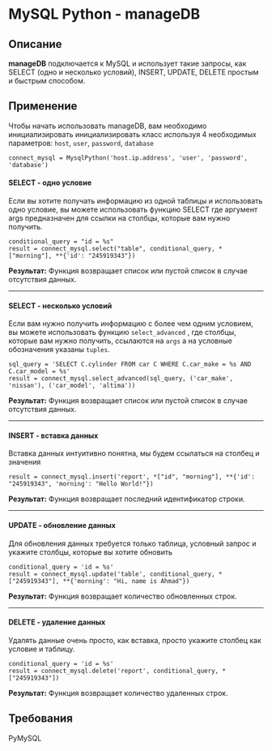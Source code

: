 MySQL Python - manageDB
===========

## Описание
**manageDB** подключается к MySQL и использует такие запросы, как SELECT (одно и несколько условий), INSERT, UPDATE, DELETE простым и быстрым способом.


## Применение
Чтобы начать использовать manageDB, вам необходимо инициализировать
инициализировать класс используя 4 необходимых параметров: `host`, `user`, `password`, `database`

```
connect_mysql = MysqlPython('host.ip.address', 'user', 'password', 'database')
```
    
#### SELECT - одно условие
Если вы хотите получать информацию из одной таблицы и использовать одно условие, вы можете
использовать функцию SELECT где аргумент args предназначен для ссылки на столбцы, которые вам нужно получить.

```
conditional_query = "id = %s"
result = connect_mysql.select("table", conditional_query, *["morning"], **{'id': "245919343"})
```

**Результат:**
	Функция возвращает список или пустой список в случае отсутствия данных.

---
    
#### SELECT - несколько условий
Если вам нужно получить информацию с более чем одним условием, вы можете использовать функцию
`select_advanced` , где столбцы, которые вам нужно получить, ссылаются на `args` а на условные обозначения указаны `tuples`.

```
sql_query = 'SELECT C.cylinder FROM car C WHERE C.car_make = %s AND C.car_model = %s'
result = connect_mysql.select_advanced(sql_query, ('car_make', 'nissan'), ('car_model', 'altima'))
```

**Результат:**
	Функция возвращает список или пустой список в случае отсутствия данных.

---

#### INSERT - вставка данных
Вставка данных интуитивно понятна, мы будем ссылаться на столбец и значения

```
result = connect_mysql.insert('report', *["id", "morning"], **{'id': "245919343", 'morning': "Hello World!"})
```

**Результат:**
	Функция возвращает последний идентификатор строки.

---

#### UPDATE - обновление данных
Для обновления данных требуется только таблица, условный запрос и укажите столбцы, которые вы хотите обновить

```
conditional_query = 'id = %s'
result = connect_mysql.update('table', conditional_query, *["245919343"], **{'morning': "Hi, name is Ahmad"})
```

**Результат:**
	Функция возвращает количество обновленных строк.

---

#### DELETE - удаление данных
Удалять данные очень просто, как вставка, просто укажите столбец как условие и таблицу.

```
conditional_query = 'id = %s'
result = connect_mysql.delete('report', conditional_query, *["245919343"])
```

**Результат:**
	Функция возвращает количество удаленных строк.

## Требования

PyMySQL